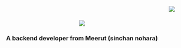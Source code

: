 <img align="right" src="https://visitor-badge.laobi.icu/badge?page_id=salesp07.sales07" />

<h1 align="center">
  <a href="https://git.io/typing-svg">
     <img src="https://readme-typing-svg.herpkuapp.com/?       font=Righteous&size=35&center=true&vCenter=true&width=500&height=70&duration=4000&lines=Hola+!+I'm+Adrika+Panwar;" />
  </a> 
</h1>

<h3 align="center">A backend developer from Meerut (sinchan nohara) </h3>

<br/>

<div align="center">



